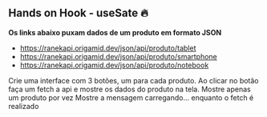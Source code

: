 ## Hands on Hook - useSate 🔥

**Os links abaixo puxam dados de um produto em formato JSON**
- https://ranekapi.origamid.dev/json/api/produto/tablet
- https://ranekapi.origamid.dev/json/api/produto/smartphone
- https://ranekapi.origamid.dev/json/api/produto/notebook

Crie uma interface com 3 botões, um para cada produto.
Ao clicar no botão faça um fetch a api e mostre os dados do produto na tela.
Mostre apenas um produto por vez
Mostre a mensagem carregando... enquanto o fetch é realizado
